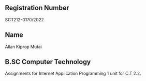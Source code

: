 ## Registration Number
SCT212-0170/2022

## Name
Allan Kiprop Mutai

## B.SC Computer Technology
Assignments for Internet Application Programming 1 unit for C.T 2.2.
